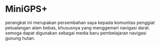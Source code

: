 # MiniGPS+
perangkat ini merupakan persembahan saya kepada komunitas penggiat petualangan alam bebas, khususnya yang menggemari navigasi darat.
semoga dapat digunakan sebagai media baru pembelajaran navigasi gunung hutan.
